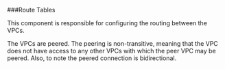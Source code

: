 ###Route Tables

This component is responsible for configuring the routing between the VPCs.

The VPCs are peered.  The peering is non-transitive, meaning that the VPC does not have access to any other VPCs with which the peer VPC may be peered.  Also, to note the peered connection is bidirectional.



